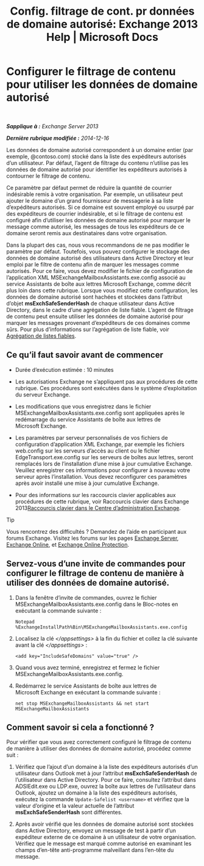 ﻿---
title: 'Config. filtrage de cont. pr données de domaine autorisé: Exchange 2013 Help | Microsoft Docs'
TOCTitle: Configurer le filtrage de contenu pour utiliser les données de domaine autorisé
ms:assetid: 1ee2b663-b4f3-4fef-8954-986f2d820924
ms:mtpsurl: https://technet.microsoft.com/fr-fr/library/Dn467930(v=EXCHG.150)
ms:contentKeyID: 59634335
ms.date: 05/23/2018
mtps_version: v=EXCHG.150
ms.translationtype: MT
---

# Configurer le filtrage de contenu pour utiliser les données de domaine autorisé

 

_**Sapplique à :** Exchange Server 2013_

_**Dernière rubrique modifiée :** 2014-12-16_

Les données de domaine autorisé correspondent à un domaine entier (par exemple, @contoso.com) stocké dans la liste des expéditeurs autorisés d’un utilisateur. Par défaut, l’agent de filtrage du contenu n’utilise pas les données de domaine autorisé pour identifier les expéditeurs autorisés à contourner le filtrage de contenu.

Ce paramètre par défaut permet de réduire la quantité de courrier indésirable remis à votre organisation. Par exemple, un utilisateur peut ajouter le domaine d’un grand fournisseur de messagerie à sa liste d’expéditeurs autorisés. Si ce domaine est souvent employé ou usurpé par des expéditeurs de courrier indésirable, et si le filtrage de contenu est configuré afin d’utiliser les données de domaine autorisé pour marquer le message comme autorisé, les messages de tous les expéditeurs de ce domaine seront remis aux destinataires dans votre organisation.

Dans la plupart des cas, nous vous recommandons de ne pas modifier le paramètre par défaut. Toutefois, vous pouvez configurer le stockage des données de domaine autorisé des utilisateurs dans Active Directory et leur emploi par le filtre de contenu afin de marquer les messages comme autorisés. Pour ce faire, vous devez modifier le fichier de configuration de l’application XML MSExchangeMailboxAssistants.exe.config associé au service Assistants de boîte aux lettres Microsoft Exchange, comme décrit plus loin dans cette rubrique. Lorsque vous modifiez cette configuration, les données de domaine autorisé sont hachées et stockées dans l’attribut d’objet **msExchSafeSenderHash** de chaque utilisateur dans Active Directory, dans le cadre d’une agrégation de liste fiable. L’agent de filtrage de contenu peut ensuite utiliser les données de domaine autorisé pour marquer les messages provenant d’expéditeurs de ces domaines comme sûrs. Pour plus d’informations sur l’agrégation de liste fiable, voir [Agrégation de listes fiables](safelist-aggregation-exchange-2013-help.md).

## Ce qu’il faut savoir avant de commencer

  - Durée d’exécution estimée : 10 minutes

  - Les autorisations Exchange ne s’appliquent pas aux procédures de cette rubrique. Ces procédures sont exécutées dans le système d’exploitation du serveur Exchange.

  - Les modifications que vous enregistrez dans le fichier MSExchangeMailboxAssistants.exe.config sont appliquées après le redémarrage du service Assistants de boîte aux lettres de Microsoft Exchange.

  - Les paramètres par serveur personnalisés de vos fichiers de configuration d’application XML Exchange, par exemple les fichiers web.config sur les serveurs d’accès au client ou le fichier EdgeTransport.exe.config sur les serveurs de boîtes aux lettres, seront remplacés lors de l’installation d’une mise à jour cumulative Exchange. Veuillez enregistrer ces informations pour configurer à nouveau votre serveur après l’installation. Vous devez reconfigurer ces paramètres après avoir installé une mise à jour cumulative Exchange.

  - Pour des informations sur les raccourcis clavier applicables aux procédures de cette rubrique, voir Raccourcis clavier dans Exchange 2013[Raccourcis clavier dans le Centre d’administration Exchange](keyboard-shortcuts-in-the-exchange-admin-center-exchange-online-protection-help.md).

> [!TIP]
> Vous rencontrez des difficultés ? Demandez de l’aide en participant aux forums Exchange. Visitez les forums sur les pages <a href="https://go.microsoft.com/fwlink/p/?linkid=60612">Exchange Server</a>, <a href="https://go.microsoft.com/fwlink/p/?linkid=267542">Exchange Online</a>, et <a href="https://go.microsoft.com/fwlink/p/?linkid=285351">Exchange Online Protection</a>.


## Servez-vous d’une invite de commandes pour configurer le filtrage de contenu de manière à utiliser des données de domaine autorisé.

1.  Dans la fenêtre d’invite de commandes, ouvrez le fichier MSExchangeMailboxAssistants.exe.config dans le Bloc-notes en exécutant la commande suivante :
    
        Notepad %ExchangeInstallPath%Bin\MSExchangeMailboxAssistants.exe.config

2.  Localisez la clé *\</appsettings\>* à la fin du fichier et collez la clé suivante avant la clé *\</appsettings\>* :
    
        <add key="IncludeSafeDomains" value="true" />

3.  Quand vous avez terminé, enregistrez et fermez le fichier MSExchangeMailboxAssistants.exe.config.

4.  Redémarrez le service Assistants de boîte aux lettres de Microsoft Exchange en exécutant la commande suivante :
    
        net stop MSExchangeMailboxAssistants && net start MSExchangeMailboxAssistants

## Comment savoir si cela a fonctionné ?

Pour vérifier que vous avez correctement configuré le filtrage de contenu de manière à utiliser des données de domaine autorisé, procédez comme suit :

1.  Vérifiez que l’ajout d’un domaine à la liste des expéditeurs autorisés d’un utilisateur dans Outlook met à jour l’attribut **msExchSafeSenderHash** de l’utilisateur dans Active Directory. Pour ce faire, consultez l’attribut dans ADSIEdit.exe ou LDP.exe, ouvrez la boîte aux lettres de l’utilisateur dans Outlook, ajoutez un domaine à la liste des expéditeurs autorisés, exécutez la commande `Update-Safelist <username>` et vérifiez que la valeur d’origine et la valeur actuelle de l’attribut **msExchSafeSenderHash** sont différentes.

2.  Après avoir vérifié que les données de domaine autorisé sont stockées dans Active Directory, envoyez un message de test à partir d’un expéditeur externe de ce domaine à un utilisateur de votre organisation. Vérifiez que le message est marqué comme autorisé en examinant les champs d’en-tête anti-programme malveillant dans l’en-tête du message.

